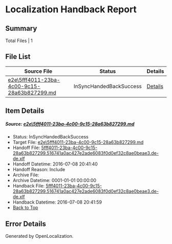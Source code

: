 # <a name='report-top'></a> Localization Handback Report

## Summary
 Total Files | 1

## File List
 Source File | Status | Details 
 ----------- | ------ | ------- 
 [e2e\5fff4011-23ba-4c00-9c15-28a63b827299.md](https://github.com/OpenLocalizationTestOrg/oltest/blob/041d0b1254c6fe5a6b0099abd0d8d5aab8c362e4/e2e/5fff4011-23ba-4c00-9c15-28a63b827299.md) | InSyncHandedBackSuccess | [Details](#e88604fda2a4170f27cbf3c4943d48bdf6baac834)

## Item Details
##### <a name='e88604fda2a4170f27cbf3c4943d48bdf6baac834'></a> Source: [e2e\5fff4011-23ba-4c00-9c15-28a63b827299.md](https://github.com/OpenLocalizationTestOrg/oltest/blob/041d0b1254c6fe5a6b0099abd0d8d5aab8c362e4/e2e/5fff4011-23ba-4c00-9c15-28a63b827299.md)
* Status: InSyncHandedBackSuccess
* Target File: [e2e\5fff4011-23ba-4c00-9c15-28a63b827299.md](https://github.com/OpenLocalizationTestOrg/oltest-dede-fly/blob/8e4c258d93b60c118b96f442c33bdb5a4779987e/e2e/5fff4011-23ba-4c00-9c15-28a63b827299.md)
* Handoff File: [5fff4011-23ba-4c00-9c15-28a63b827299.516741a0ac427e2ade6083f0d0ef32c8ae0beae3.de-de.xlf](https://github.com/OpenLocalizationTestOrg/olhandoff-e2e/blob/b9a2d26a84858edc306e46a994d2befedf5e8eda/ol-handoff/OpenLocalizationTestOrg/oltest-dede-fly/ci/ht/5fff4011-23ba-4c00-9c15-28a63b827299.516741a0ac427e2ade6083f0d0ef32c8ae0beae3.de-de.xlf)
* Handoff Datetime: 2016-07-08 20:41:40
* Handoff Reason: Include
* Archive File: 
* Archive Datetime: 0001-01-01 00:00:00
* Handback File: [5fff4011-23ba-4c00-9c15-28a63b827299.516741a0ac427e2ade6083f0d0ef32c8ae0beae3.de-de.xlf](https://github.com/OpenLocalizationTestOrg/olhandback-e2e/blob/bfdacbd5b10afe13893a6f095a8431156f0471db/ol-handback/OpenLocalizationTestOrg/oltest-dede-fly/ci/ht/5fff4011-23ba-4c00-9c15-28a63b827299.516741a0ac427e2ade6083f0d0ef32c8ae0beae3.de-de.xlf)
* Handback Datetime: 2016-07-08 20:41:59
* [Back to Top](#report-top)


## Error Details

Generated by OpenLocalization.
